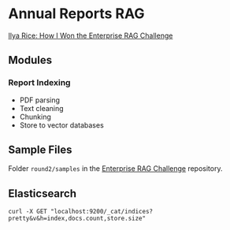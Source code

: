 # Annual Reports RAG

[Ilya Rice: How I Won the Enterprise RAG Challenge](https://abdullin.com/ilya/how-to-build-best-rag/)

## Modules

### Report Indexing

* PDF parsing
* Text cleaning
* Chunking
* Store to vector databases

## Sample Files

Folder `round2/samples` in the [Enterprise RAG Challenge](https://github.com/trustbit/enterprise-rag-challenge) repository.

## Elasticsearch

```shell
curl -X GET "localhost:9200/_cat/indices?pretty&v&h=index,docs.count,store.size"
```
